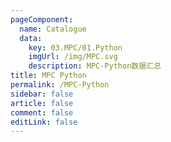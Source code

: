 ```yaml
---
pageComponent: 
  name: Catalogue
  data: 
    key: 03.MPC/01.Python
    imgUrl: /img/MPC.svg
    description: MPC-Python数据汇总
title: MPC Python
permalink: /MPC-Python
sidebar: false
article: false
comment: false
editLink: false
---
```

